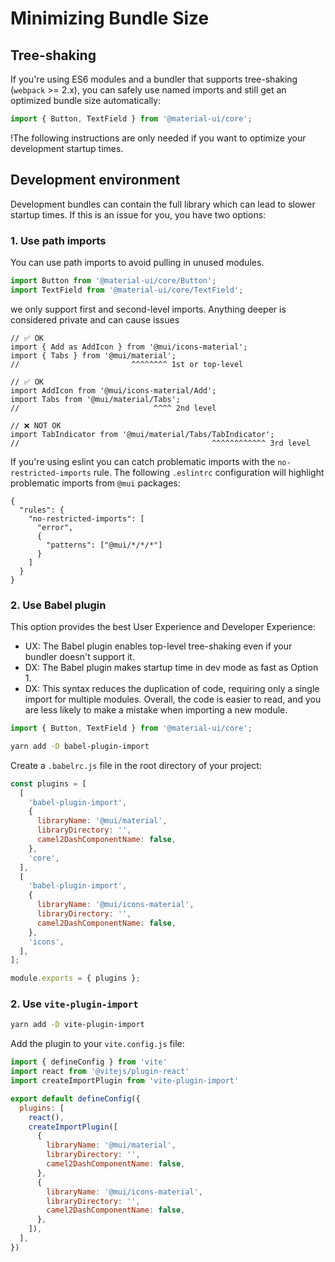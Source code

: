 # Minimizing Bundle Size

## Tree-shaking

If you're using ES6 modules and a bundler that supports tree-shaking (`webpack` >= 2.x), you can safely use named imports and still get an optimized bundle size automatically:

```ts
import { Button, TextField } from '@material-ui/core';
```

!The following instructions are only needed if you want to optimize your development startup times.

## Development environment

Development bundles can contain the full library which can lead to slower startup times. If this is an issue for you, you have two options:


### 1. Use path imports

You can use path imports to avoid pulling in unused modules.

```ts
import Button from '@material-ui/core/Button';
import TextField from '@material-ui/core/TextField';
```

we only support first and second-level imports. Anything deeper is considered private and can cause issues

```tsx
// ✅ OK
import { Add as AddIcon } from '@mui/icons-material';
import { Tabs } from '@mui/material';
//                         ^^^^^^^^ 1st or top-level

// ✅ OK
import AddIcon from '@mui/icons-material/Add';
import Tabs from '@mui/material/Tabs';
//                              ^^^^ 2nd level

// ❌ NOT OK
import TabIndicator from '@mui/material/Tabs/TabIndicator';
//                                           ^^^^^^^^^^^^ 3rd level
```

If you're using eslint you can catch problematic imports with the `no-restricted-imports` rule. The following `.eslintrc` configuration will highlight problematic imports from `@mui` packages:

```tsx
{
  "rules": {
    "no-restricted-imports": [
      "error",
      {
        "patterns": ["@mui/*/*/*"]
      }
    ]
  }
}
```


### 2. Use Babel plugin

This option provides the best User Experience and Developer Experience:

- UX: The Babel plugin enables top-level tree-shaking even if your bundler doesn't support it.
- DX: The Babel plugin makes startup time in dev mode as fast as Option 1.
- DX: This syntax reduces the duplication of code, requiring only a single import for multiple modules. Overall, the code is easier to read, and you are less likely to make a mistake when importing a new module.

```ts
import { Button, TextField } from '@material-ui/core';
```

```sh
yarn add -D babel-plugin-import
```

Create a `.babelrc.js` file in the root directory of your project:

```js
const plugins = [
  [
    'babel-plugin-import',
    {
      libraryName: '@mui/material',
      libraryDirectory: '',
      camel2DashComponentName: false,
    },
    'core',
  ],
  [
    'babel-plugin-import',
    {
      libraryName: '@mui/icons-material',
      libraryDirectory: '',
      camel2DashComponentName: false,
    },
    'icons',
  ],
];

module.exports = { plugins };
```

### 2. Use `vite-plugin-import`

```sh
yarn add -D vite-plugin-import
```

Add the plugin to your `vite.config.js` file:

```js
import { defineConfig } from 'vite'
import react from '@vitejs/plugin-react'
import createImportPlugin from 'vite-plugin-import'

export default defineConfig({
  plugins: [
    react(),
    createImportPlugin([
      {
        libraryName: '@mui/material',
        libraryDirectory: '',
        camel2DashComponentName: false,
      },
      {
        libraryName: '@mui/icons-material',
        libraryDirectory: '',
        camel2DashComponentName: false,
      },
    ]),
  ],
})
```
